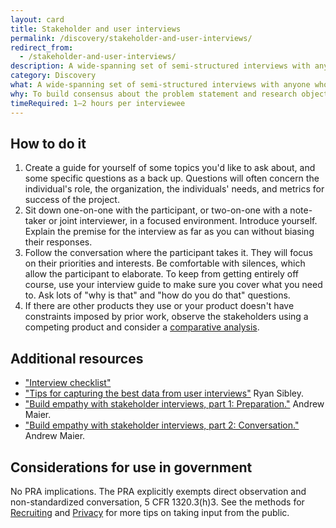 ```yaml
---
layout: card
title: Stakeholder and user interviews
permalink: /discovery/stakeholder-and-user-interviews/
redirect_from:
  - /stakeholder-and-user-interviews/
description: A wide-spanning set of semi-structured interviews with anyone who has an interest in a project's success, including users.
category: Discovery
what: A wide-spanning set of semi-structured interviews with anyone who has an interest in a project's success, including users.
why: To build consensus about the problem statement and research objectives.
timeRequired: 1–2 hours per interviewee
---
```


## How to do it

  1. Create a guide for yourself of some topics you'd like to ask about, and some specific questions as a back up. Questions will often concern the individual's role, the organization, the individuals' needs, and metrics for success of the project.
  1. Sit down one-on-one with the participant, or two-on-one with a note-taker or joint interviewer, in a focused environment. Introduce yourself. Explain the premise for the interview as far as you can without biasing their responses.
  1. Follow the conversation where the participant takes it. They will focus on their priorities and interests. Be comfortable with silences, which allow the participant to elaborate. To keep from getting entirely off course, use your interview guide to make sure you cover what you need to. Ask lots of "why is that" and "how do you do that" questions.
  1. If there are other products they use or your product doesn't have constraints imposed by prior work, observe the stakeholders using a competing product and consider a <a href="/decide/comparative-analysis/" class="usa-link">comparative analysis</a>.

<section class="method--section method--section--additional-resources" markdown="1">

## Additional resources

- <a href="/interview-checklist/" class="usa-link">"Interview checklist"</a>
- <a href="https://18f.gsa.gov/2016/02/09/tips-for-capturing-the-best-data-from-user-interviews/" class="usa-link">"Tips for capturing the best data from user interviews"</a> Ryan Sibley.
- <a href="https://18f.gsa.gov/2016/06/20/build-empathy-with-stakeholder-interviews-part-1-preparation/" class="usa-link">"Build empathy with stakeholder interviews, part 1: Preparation."</a> Andrew Maier.
- <a href="https://18f.gsa.gov/2016/07/22/building-empathy-with-stakeholder-interviews-part-2-conversation/" class="usa-link">"Build empathy with stakeholder interviews, part 2: Conversation."</a> Andrew Maier.

</section>

<section class="method--section method--section--government-considerations" markdown="1" >

## Considerations for use in government

No PRA implications. The PRA explicitly exempts direct observation and non-standardized conversation, 5 CFR 1320.3(h)3. See the methods for <a href="/fundamentals/recruiting/" class="usa-link">Recruiting</a> and <a href="/fundamentals/privacy/" class="usa-link">Privacy</a> for more tips on taking input from the public.
</section>
